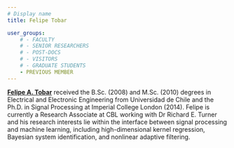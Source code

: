 ```yaml
---
# Display name
title: Felipe Tobar

user_groups:
    # - FACULTY
    # - SENIOR RESEARCHERS
    # - POST-DOCS
    # - VISITORS
    # - GRADUATE STUDENTS
    - PREVIOUS MEMBER
---
```



**[Felipe A. Tobar](http://mlg.eng.cam.ac.uk/fat25/)** received the B.Sc. (2008) and M.Sc. (2010) degrees in Electrical and Electronic Engineering from Universidad de Chile and the Ph.D. in Signal Processing at Imperial College London (2014). Felipe is currently a Research Associate at CBL working with Dr Richard E. Turner and his research interests lie within the interface between signal processing and machine learning, including high-dimensional kernel regression, Bayesian system identification, and nonlinear adaptive filtering.

 